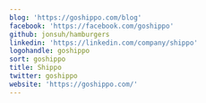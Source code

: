 ```yaml
---
blog: 'https://goshippo.com/blog'
facebook: 'https://facebook.com/goshippo'
github: jonsuh/hamburgers
linkedin: 'https://linkedin.com/company/shippo'
logohandle: goshippo
sort: goshippo
title: Shippo
twitter: goshippo
website: 'https://goshippo.com/'
---
```


